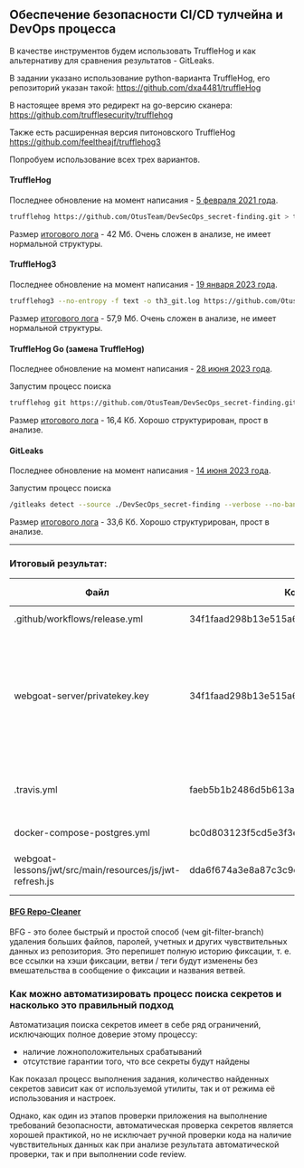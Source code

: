 ##  Обеспечение безопасности CI/CD тулчейна и DevOps процесса

В качестве инструментов будем использовать TruffleHog и как альтернативу для сравнения результатов - GitLeaks.

В задании указано использование python-варианта TruffleHog, его репозиторий указан такой:
https://github.com/dxa4481/truffleHog

В настоящее время это редирект на go-версию сканера:
https://github.com/trufflesecurity/trufflehog

Также есть расширенная версия питоновского TruffleHog
https://github.com/feeltheajf/trufflehog3

Попробуем использование всех трех вариантов.



#### TruffleHog

Последнее обновление на момент написания - [5 февраля 2021 года](https://pypi.org/project/truffleHog/).

```bash
trufflehog https://github.com/OtusTeam/DevSecOps_secret-finding.git > th_git.log 
```

Размер [итогового лога](logs/trufflehog.tar.gz) - 42 Мб. Очень сложен в анализе, не имеет нормальной структуры.



#### TruffleHog3

Последнее обновление на момент написания - [19 января 2023 года](https://pypi.org/project/trufflehog3/).

```bash
trufflehog3 --no-entropy -f text -o th3_git.log https://github.com/OtusTeam/DevSecOps_secret-finding.git
```

Размер [итогового лога](logs/trufflehog3.tar.gz) - 57,9 Мб. Очень сложен в анализе, не имеет нормальной структуры.



#### TruffleHog Go (замена TruffleHog)

Последнее обновление на момент написания - [28 июня 2023 года](https://github.com/trufflesecurity/trufflehog/tree/v3.42.0).

Запустим процесс поиска 

```bash
trufflehog git https://github.com/OtusTeam/DevSecOps_secret-finding.git | tee -a log.txt
```

Размер  [итогового лога](logs/trufflehog_go.log) - 16,4 Кб. Хорошо структурирован, прост в анализе.



#### GitLeaks

Последнее обновление на момент написания - [14 июня 2023 года](https://github.com/gitleaks/gitleaks/tree/v8.17.0).

Запустим процесс поиска 

```bash
/gitleaks detect --source ./DevSecOps_secret-finding --verbose --no-banner --no-color
```

Размер  [итогового лога](logs/gitleaks.log)  - 33,6 Кб. Хорошо структурирован, прост в анализе.



------



### Итоговый результат:

| Файл                                                     | Коммит                                   | Строка | Тип           | Предпочтительный способ хранения                             |
| -------------------------------------------------------- | ---------------------------------------- | ------ | ------------- | ------------------------------------------------------------ |
| .github/workflows/release.yml                            | 34f1faad298b13e515a62330f593dac142506789 | 75     | Access token  | [Секреты или контекст GitHub](https://docs.github.com/en/actions/security-guides/automatic-token-authentication) |
| webgoat-server/privatekey.key                            | 34f1faad298b13e515a62330f593dac142506789 | -      | Private key   | Переменные окружения или внешнее хранилище секретов, также необходимо установить на ключ пароль, который тоже не должен храниться в репозитории |
| .travis.yml                                              | faeb5b1b2486d5b613a55d8730e00b43923683d8 | 20     | AWS Key       | Переменные окружения или внешнее хранилище секретов          |
| docker-compose-postgres.yml                              | bc0d803123f5cd5e3f3e857398b8f2b0c4aad5b9 | 10     | DB Password   | Переменные окружения                                         |
| webgoat-lessons/jwt/src/main/resources/js/jwt-refresh.js | dda6f674a3e8a87c3c9df1983895d372d4221fea | 10     | User password | Пароль должен передаваться в функцию как аргумент            |

#### [BFG Repo-Cleaner](https://rtyley.github.io/bfg-repo-cleaner/)

BFG - это  более быстрый и простой способ (чем git-filter-branch) удаления больших файлов, паролей, учетных и других чувствительных данных из репозитория. Это перепишет полную историю фиксации, т. е. все ссылки на хэши фиксации, ветви / теги будут изменены без вмешательства в сообщение о фиксации и названия ветвей.

### Как можно автоматизировать процесс поиска секретов и насколько это правильный подход

Автоматизация поиска секретов имеет в себе ряд ограничений, исключающих полное доверие этому процессу:

- наличие ложноположительных срабатываний
- отсутствие гарантии того, что все секреты будут найдены

Как показал процесс выполнения задания, количество найденных секретов зависит как от используемой утилиты, так и  от режима её использования и настроек.

Однако, как один из этапов проверки приложения на выполнение требований безопасности, автоматическая проверка секретов является хорошей практикой, но не исключает ручной проверки кода на наличие чувствительных данных как при анализе результата автоматической проверки, так и при выполнении code review.
